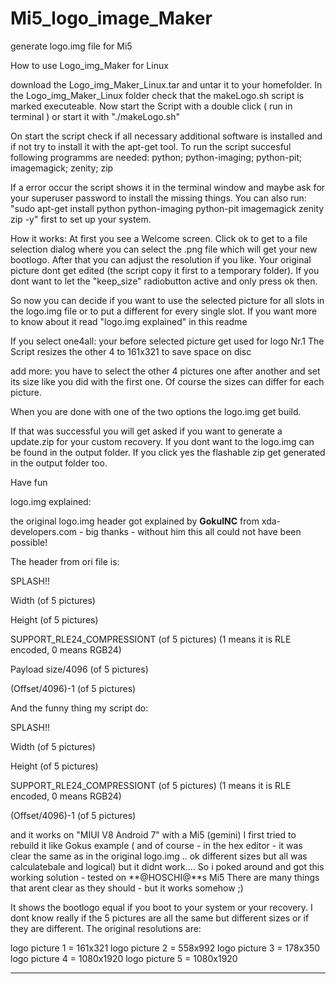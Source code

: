 # Mi5_logo_image_Maker
generate logo.img file for Mi5


How to use Logo_img_Maker for Linux

download the Logo_img_Maker_Linux.tar and untar it to your homefolder.
In the Logo_img_Maker_Linux folder check that the makeLogo.sh script is marked executeable.
Now start the Script with a double click ( run in terminal ) or start it with "./makeLogo.sh"

On start the script check if all necessary additional software is installed and if not try to install it with the apt-get tool.
To run the script succesful following programms are needed:
python; python-imaging; python-pit; imagemagick; zenity; zip

If a error occur the script shows it in the terminal window and maybe ask for your superuser password to install the missing things.
You can also run: "sudo apt-get install python python-imaging python-pit imagemagick zenity zip -y" first to set up your system.

How it works:
At first you see a Welcome screen. Click ok to get to a file selection dialog where you can select the .png file which will get your new bootlogo.
After that you can adjust the resolution if you like. Your original picture dont get edited (the script copy it first to a temporary folder). 
If you dont want to let the "keep_size" radiobutton active and only press ok then.

So now you can decide if you want to use the selected picture for all slots in the logo.img file or to put a different for every single slot.
If you want more to know about it read "logo.img explained" in this readme

If you select 
one4all:
your before selected picture get used for logo Nr.1 
The Script resizes the other 4 to 161x321 to save space on disc

add more:
you have to select the other 4 pictures one after another and set its size like you did with the first one. Of course the sizes can differ 
for each picture.

When you are done with one of the two options the logo.img get build.

If that was successful you will get asked if you want to generate a update.zip for your custom recovery.
If you dont want to the logo.img can be found in the output folder.
If you click yes the flashable zip get generated in the output folder too.

Have fun






logo.img explained:


the original logo.img header got explained by **GokuINC** from xda-developers.com - big thanks 
                                          - without him this all could not have been possible!
                                          
The header from ori file is: 

SPLASH!!

Width (of 5 pictures)

Height (of 5 pictures)

SUPPORT_RLE24_COMPRESSIONT (of 5 pictures) (1 means it is RLE encoded, 0 means RGB24)

Payload size/4096 (of 5 pictures)

(Offset/4096)-1 (of 5 pictures)



And the funny thing my script do:

SPLASH!!

Width (of 5 pictures)

Height (of 5 pictures)

SUPPORT_RLE24_COMPRESSIONT (of 5 pictures) (1 means it is RLE encoded, 0 means RGB24)

(Offset/4096)-1 (of 5 pictures)




and it works on "MIUI V8 Android 7" with a Mi5 (gemini)
I first tried to rebuild it like Gokus example ( and of course - in the hex editor -
it was clear the same as in the original logo.img ..
ok different sizes but all was calculatebale and logical)
but it didnt work.... 
So i poked around and got this working solution - tested on **@HOSCHI@**s Mi5
There are many things that arent clear as they should - but it works somehow ;)

It shows the bootlogo equal if you boot to your system or your recovery.
I dont know really if the 5 pictures are all the same but different sizes or if they are different. 
The original resolutions are:

logo picture 1 = 161x321
logo picture 2 = 558x992
logo picture 3 = 178x350
logo picture 4 = 1080x1920
logo picture 5 = 1080x1920

---------------------------------------------------------------------------------------------------------------------------
